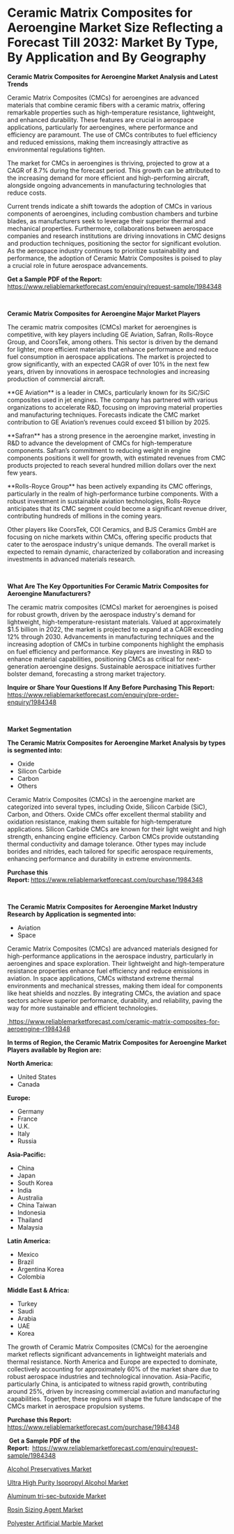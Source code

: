 <p><h1>Ceramic Matrix Composites for Aeroengine Market Size Reflecting a Forecast Till 2032: Market By Type, By Application and By Geography</h1></p><p><strong>Ceramic Matrix Composites for Aeroengine Market Analysis and Latest Trends</strong></p>
<p><p>Ceramic Matrix Composites (CMCs) for aeroengines are advanced materials that combine ceramic fibers with a ceramic matrix, offering remarkable properties such as high-temperature resistance, lightweight, and enhanced durability. These features are crucial in aerospace applications, particularly for aeroengines, where performance and efficiency are paramount. The use of CMCs contributes to fuel efficiency and reduced emissions, making them increasingly attractive as environmental regulations tighten.</p><p>The market for CMCs in aeroengines is thriving, projected to grow at a CAGR of 8.7% during the forecast period. This growth can be attributed to the increasing demand for more efficient and high-performing aircraft, alongside ongoing advancements in manufacturing technologies that reduce costs. </p><p>Current trends indicate a shift towards the adoption of CMCs in various components of aeroengines, including combustion chambers and turbine blades, as manufacturers seek to leverage their superior thermal and mechanical properties. Furthermore, collaborations between aerospace companies and research institutions are driving innovations in CMC designs and production techniques, positioning the sector for significant evolution. As the aerospace industry continues to prioritize sustainability and performance, the adoption of Ceramic Matrix Composites is poised to play a crucial role in future aerospace advancements.</p></p>
<p><strong>Get a Sample PDF of the Report:&nbsp;</strong> <a href="https://www.reliablemarketforecast.com/enquiry/request-sample/1984348?utm_campaign=1169&utm_medium=2&utm_source=Github&utm_content=ia&utm_term=03042025&utm_id=ceramic-matrix-composites-for-aeroengine">https://www.reliablemarketforecast.com/enquiry/request-sample/1984348</a></p>
<p>&nbsp;</p>
<p><strong>Ceramic Matrix Composites for Aeroengine Major Market Players</strong></p>
<p><p>The ceramic matrix composites (CMCs) market for aeroengines is competitive, with key players including GE Aviation, Safran, Rolls-Royce Group, and CoorsTek, among others. This sector is driven by the demand for lighter, more efficient materials that enhance performance and reduce fuel consumption in aerospace applications. The market is projected to grow significantly, with an expected CAGR of over 10% in the next few years, driven by innovations in aerospace technologies and increasing production of commercial aircraft.</p><p>**GE Aviation** is a leader in CMCs, particularly known for its SiC/SiC composites used in jet engines. The company has partnered with various organizations to accelerate R&D, focusing on improving material properties and manufacturing techniques. Forecasts indicate the CMC market contribution to GE Aviation’s revenues could exceed $1 billion by 2025.</p><p>**Safran** has a strong presence in the aeroengine market, investing in R&D to advance the development of CMCs for high-temperature components. Safran’s commitment to reducing weight in engine components positions it well for growth, with estimated revenues from CMC products projected to reach several hundred million dollars over the next few years.</p><p>**Rolls-Royce Group** has been actively expanding its CMC offerings, particularly in the realm of high-performance turbine components. With a robust investment in sustainable aviation technologies, Rolls-Royce anticipates that its CMC segment could become a significant revenue driver, contributing hundreds of millions in the coming years.</p><p>Other players like CoorsTek, COI Ceramics, and BJS Ceramics GmbH are focusing on niche markets within CMCs, offering specific products that cater to the aerospace industry's unique demands. The overall market is expected to remain dynamic, characterized by collaboration and increasing investments in advanced materials research.</p></p>
<p>&nbsp;</p>
<p><strong>What Are The Key Opportunities For Ceramic Matrix Composites for Aeroengine Manufacturers?</strong></p>
<p><p>The ceramic matrix composites (CMCs) market for aeroengines is poised for robust growth, driven by the aerospace industry's demand for lightweight, high-temperature-resistant materials. Valued at approximately $1.5 billion in 2022, the market is projected to expand at a CAGR exceeding 12% through 2030. Advancements in manufacturing techniques and the increasing adoption of CMCs in turbine components highlight the emphasis on fuel efficiency and performance. Key players are investing in R&D to enhance material capabilities, positioning CMCs as critical for next-generation aeroengine designs. Sustainable aerospace initiatives further bolster demand, forecasting a strong market trajectory.</p></p>
<p><strong>Inquire or Share Your Questions If Any Before Purchasing This Report:</strong> <a href="https://www.reliablemarketforecast.com/enquiry/pre-order-enquiry/1984348?utm_campaign=1169&utm_medium=2&utm_source=Github&utm_content=ia&utm_term=03042025&utm_id=ceramic-matrix-composites-for-aeroengine">https://www.reliablemarketforecast.com/enquiry/pre-order-enquiry/1984348</a></p>
<p>&nbsp;</p>
<p><strong>Market Segmentation</strong></p>
<p><strong>The Ceramic Matrix Composites for Aeroengine Market Analysis by types is segmented into:</strong></p>
<p><ul><li>Oxide</li><li>Silicon Carbide</li><li>Carbon</li><li>Others</li></ul></p>
<p><p>Ceramic Matrix Composites (CMCs) in the aeroengine market are categorized into several types, including Oxide, Silicon Carbide (SiC), Carbon, and Others. Oxide CMCs offer excellent thermal stability and oxidation resistance, making them suitable for high-temperature applications. Silicon Carbide CMCs are known for their light weight and high strength, enhancing engine efficiency. Carbon CMCs provide outstanding thermal conductivity and damage tolerance. Other types may include borides and nitrides, each tailored for specific aerospace requirements, enhancing performance and durability in extreme environments.</p></p>
<p><strong>Purchase this Report:&nbsp;</strong><a href="https://www.reliablemarketforecast.com/purchase/1984348?utm_campaign=1169&utm_medium=2&utm_source=Github&utm_content=ia&utm_term=03042025&utm_id=ceramic-matrix-composites-for-aeroengine">https://www.reliablemarketforecast.com/purchase/1984348</a></p>
<p>&nbsp;</p>
<p><strong>The Ceramic Matrix Composites for Aeroengine Market Industry Research by Application is segmented into:</strong></p>
<p><ul><li>Aviation</li><li>Space</li></ul></p>
<p><p>Ceramic Matrix Composites (CMCs) are advanced materials designed for high-performance applications in the aerospace industry, particularly in aeroengines and space exploration. Their lightweight and high-temperature resistance properties enhance fuel efficiency and reduce emissions in aviation. In space applications, CMCs withstand extreme thermal environments and mechanical stresses, making them ideal for components like heat shields and nozzles. By integrating CMCs, the aviation and space sectors achieve superior performance, durability, and reliability, paving the way for more sustainable and efficient technologies.</p></p>
<p><a href="https://www.reliablemarketforecast.com/ceramic-matrix-composites-for-aeroengine-r1984348?utm_campaign=1169&utm_medium=2&utm_source=Github&utm_content=ia&utm_term=03042025&utm_id=ceramic-matrix-composites-for-aeroengine">&nbsp;https://www.reliablemarketforecast.com/ceramic-matrix-composites-for-aeroengine-r1984348</a></p>
<p><strong>In terms of Region, the Ceramic Matrix Composites for Aeroengine Market Players available by Region are:</strong></p>
<p>
    <p> <strong> North America: </strong>
        <ul>
            <li>United States</li>
            <li>Canada</li>
        </ul>
        </p> 
    <p> <strong> Europe: </strong>
        <ul>
            <li>Germany</li>
            <li>France</li>
            <li>U.K.</li>
            <li>Italy</li>
            <li>Russia</li>
        </ul>
        </p> 
    <p> <strong> Asia-Pacific: </strong>
        <ul>
            <li>China</li>
            <li>Japan</li>
            <li>South Korea</li>
            <li>India</li>
            <li>Australia</li>
            <li>China Taiwan</li>
            <li>Indonesia</li>
            <li>Thailand</li>
            <li>Malaysia</li>
        </ul>
        </p> 
    <p> <strong> Latin America: </strong>
        <ul>
            <li>Mexico</li>
            <li>Brazil</li>
            <li>Argentina Korea</li>
            <li>Colombia</li>
        </ul>
        </p> 
    <p> <strong> Middle East & Africa: </strong>
        <ul>
            <li>Turkey</li>
            <li>Saudi</li>
            <li>Arabia</li>
            <li>UAE</li>
            <li>Korea</li>
        </ul>
    </p>
    </p>
<p><p>The growth of Ceramic Matrix Composites (CMCs) for the aeroengine market reflects significant advancements in lightweight materials and thermal resistance. North America and Europe are expected to dominate, collectively accounting for approximately 60% of the market share due to robust aerospace industries and technological innovation. Asia-Pacific, particularly China, is anticipated to witness rapid growth, contributing around 25%, driven by increasing commercial aviation and manufacturing capabilities. Together, these regions will shape the future landscape of the CMCs market in aerospace propulsion systems.</p></p>
<p><strong>Purchase this Report: </strong><a href="https://www.reliablemarketforecast.com/purchase/1984348?utm_campaign=1169&utm_medium=2&utm_source=Github&utm_content=ia&utm_term=03042025&utm_id=ceramic-matrix-composites-for-aeroengine">https://www.reliablemarketforecast.com/purchase/1984348</a></p>
<p>&nbsp;<strong>Get a Sample PDF of the Report:&nbsp;&nbsp;</strong><a href="https://www.reliablemarketforecast.com/enquiry/request-sample/1984348?utm_campaign=1169&utm_medium=2&utm_source=Github&utm_content=ia&utm_term=03042025&utm_id=ceramic-matrix-composites-for-aeroengine">https://www.reliablemarketforecast.com/enquiry/request-sample/1984348</a></p>
<p><strong></strong></p>
<p><p><a href="https://github.com/steegeneat/Market-Research-Report-List-1/blob/main/alcohol-preservatives-market.md?utm_campaign=1169&utm_medium=2&utm_source=Github&utm_content=ia&utm_term=03042025&utm_id=ceramic-matrix-composites-for-aeroengine">Alcohol Preservatives Market</a></p><p><a href="https://github.com/milievkulov/Market-Research-Report-List-1/blob/main/ultra-high-purity-isopropyl-alcohol-market.md?utm_campaign=1169&utm_medium=2&utm_source=Github&utm_content=ia&utm_term=03042025&utm_id=ceramic-matrix-composites-for-aeroengine">Ultra High Purity Isopropyl Alcohol Market</a></p><p><a href="https://github.com/enieyfabius/Market-Research-Report-List-1/blob/main/aluminum-tri-sec-butoxide-market.md?utm_campaign=1169&utm_medium=2&utm_source=Github&utm_content=ia&utm_term=03042025&utm_id=ceramic-matrix-composites-for-aeroengine">Aluminum tri-sec-butoxide Market</a></p><p><a href="https://github.com/lontohhikma/Market-Research-Report-List-1/blob/main/rosin-sizing-agent-market.md?utm_campaign=1169&utm_medium=2&utm_source=Github&utm_content=ia&utm_term=03042025&utm_id=ceramic-matrix-composites-for-aeroengine">Rosin Sizing Agent Market</a></p><p><a href="https://github.com/payareganiou/Market-Research-Report-List-1/blob/main/polyester-artificial-marble-market.md?utm_campaign=1169&utm_medium=2&utm_source=Github&utm_content=ia&utm_term=03042025&utm_id=ceramic-matrix-composites-for-aeroengine">Polyester Artificial Marble Market</a></p></p>